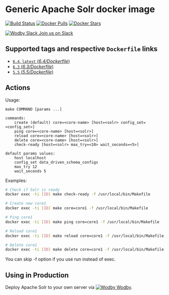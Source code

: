 # Generic Apache Solr docker image

[![Build Status](https://travis-ci.org/wodby/solr.svg?branch=master)](https://travis-ci.org/wodby/solr)
[![Docker Pulls](https://img.shields.io/docker/pulls/wodby/solr.svg)](https://hub.docker.com/r/wodby/solr)
[![Docker Stars](https://img.shields.io/docker/stars/wodby/solr.svg)](https://hub.docker.com/r/wodby/solr)

[![Wodby Slack](https://www.google.com/s2/favicons?domain=www.slack.com) Join us on Slack](https://slack.wodby.com/)

## Supported tags and respective `Dockerfile` links

- [`6.4`, `latest` (*6.4/Dockerfile*)](https://github.com/wodby/solr/tree/master/6.4/Dockerfile)
- [`6.3` (*6.3/Dockerfile*)](https://github.com/wodby/solr/tree/master/6.3/Dockerfile)
- [`5.5` (*5.5/Dockerfile*)](https://github.com/wodby/solr/tree/master/5.5/Dockerfile)

## Actions

Usage:
```
make COMMAND [params ...]

commands:
    create (default) core=<core-name> [host=<solr> config_set=<config_set>] 
    ping core=<core-name> [host=<solr>]
    reload core=<core-name> [host=<solr>]
    delete core=<core-name> [host=<solr>]
    check-ready [host=<solr> max_try=<10> wait_seconds=<5>]
 
default params values:
    host localhost
    config_set data_driven_schema_configs
    max_try 12
    wait_seconds 5
```

Examples:

```bash
# Check if Solr is ready
docker exec -ti [ID] make check-ready -f /usr/local/bin/Makefile

# Create new core1
docker exec -ti [ID] make core=core1 -f /usr/local/bin/Makefile

# Ping core1
docker exec -ti [ID] make ping core=core1 -f /usr/local/bin/Makefile

# Reload core1
docker exec -ti [ID] make reload core=core1 -f /usr/local/bin/Makefile

# Delete core1
docker exec -ti [ID] make delete core=core1 -f /usr/local/bin/Makefile
```

You can skip -f option if you use run instead of exec.

## Using in Production

Deploy Apache Solr to your own server via [![Wodby](https://www.google.com/s2/favicons?domain=wodby.com) Wodby](https://wodby.com).

